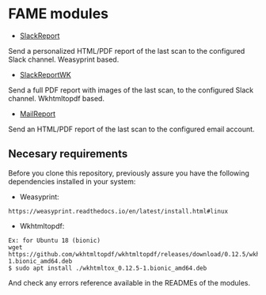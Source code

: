# FAME modules

* [SlackReport](reporting/slackreport/)

Send a personalized HTML/PDF report of the last scan to the configured Slack channel. Weasyprint based.


* [SlackReportWK](reporting/slackreportwk/)

Send a full PDF report with images of the last scan, to the configured Slack channel.  Wkhtmltopdf based.

* [MailReport](reporting/mailreport/)

Send an HTML/PDF report of the last scan to the configured email account.

## Necesary requirements

Before you clone this repository, previously assure you have the following dependencies installed in your system:

- Weasyprint: 
```
https://weasyprint.readthedocs.io/en/latest/install.html#linux
```
- Wkhtmltopdf:
```
Ex: for Ubuntu 18 (bionic)
wget https://github.com/wkhtmltopdf/wkhtmltopdf/releases/download/0.12.5/wkhtmltox_0.12.5-1.bionic_amd64.deb
$ sudo apt install ./wkhtmltox_0.12.5-1.bionic_amd64.deb
```

And check any errors reference available in the READMEs of the modules.